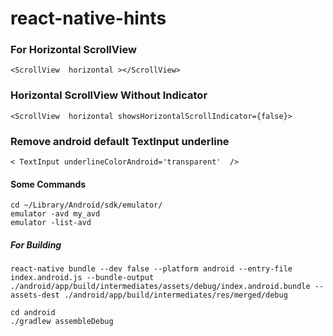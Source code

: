 # react-native-hints

### For Horizontal ScrollView  
`<ScrollView  horizontal ></ScrollView> `    
### Horizontal ScrollView Without Indicator  
`<ScrollView  horizontal showsHorizontalScrollIndicator={false}>`   

### Remove android default TextInput underline   
`< TextInput underlineColorAndroid='transparent'  />`  

#### Some Commands   
`cd ~/Library/Android/sdk/emulator/`  
`emulator -avd my_avd`  
`emulator -list-avd`  

##### For Building  
`react-native bundle --dev false --platform android --entry-file index.android.js --bundle-output ./android/app/build/intermediates/assets/debug/index.android.bundle --assets-dest ./android/app/build/intermediates/res/merged/debug`    

`cd android`  
`./gradlew assembleDebug`  


